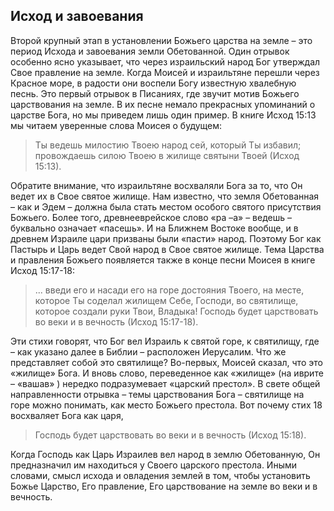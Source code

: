 ## Исход и завоевания

Второй крупный этап в установлении Божьего царства на земле – это период Исхода и завоевания земли Обетованной. Один отрывок особенно ясно указывает, что через израильский народ Бог утверждал Свое правление на земле. Когда Моисей и израильтяне перешли через Красное море, в радости они воспели Богу известную хвалебную песнь. Это первый отрывок в Писаниях, где звучит мотив Божьего царствования на земле. В их песне немало прекрасных упоминаний о царстве Бога, но мы приведем лишь один пример. 
В книге Исход 15:13 мы читаем уверенные слова Моисея о будущем:

> Ты ведешь милостию Твоею народ сей, который Ты избавил; провождаешь силою Твоею в жилище святыни Твоей (Исход 15:13).

Обратите внимание, что израильтяне восхваляли Бога за то, что Он ведет их в Свое святое жилище. Нам известно, что земля Обетованная – как и Эдем – должна была стать местом особого святого присутствия Божьего. Более того, древнееврейское слово «ра –а» – ведешь – буквально означает «пасешь». И на Ближнем Востоке вообще, и в древнем Израиле цари призваны были «пасти» народ. Поэтому Бог как Пастырь и Царь ведет Свой народ в Свое святое жилище. 
Тема Царства и правления Божьего появляется также в конце песни Моисея в книге Исход 15:17-18:

> ... введи его и насади его на горе достояния Твоего, на месте, которое Ты соделал жилищем Себе, Господи, во святилище, которое создали руки Твои, Владыка! Господь будет царствовать во веки и в вечность (Исход 15:17-18).

Эти стихи говорят, что Бог вел Израиль к святой горе, к святилищу, где – как указано далее в Библии – расположен Иерусалим. Что же представляет собой это святилище? Во-первых, Моисей сказал, что это «жилище» Бога. И вновь слово, переведенное как «жилище» (на иврите – «вашав» ) нередко подразумевает «царский престол». В свете общей направленности отрывка – темы царствования Бога – святилище на горе можно понимать, как место Божьего престола. Вот почему стих 18 восхваляет Бога как царя,

> Господь будет царствовать во веки и в вечность (Исход 15:18).

Когда Господь как Царь Израилев вел народ в землю Обетованную, Он предназначил им находиться у Своего царского престола. Иными словами, смысл исхода и овладения землей в том, чтобы установить Божье Царство, Его правление, Его царствование на земле во веки и в вечность.
